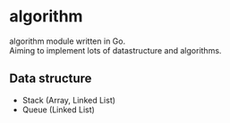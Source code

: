 # algorithm
algorithm module written in Go.  
Aiming to implement lots of datastructure and algorithms.

## Data structure
* Stack (Array, Linked List)
* Queue (Linked List)

